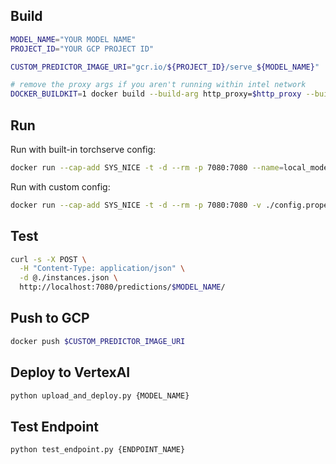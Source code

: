 ## Build
```bash
MODEL_NAME="YOUR MODEL NAME"
PROJECT_ID="YOUR GCP PROJECT ID"

CUSTOM_PREDICTOR_IMAGE_URI="gcr.io/${PROJECT_ID}/serve_${MODEL_NAME}"

# remove the proxy args if you aren't running within intel network
DOCKER_BUILDKIT=1 docker build --build-arg http_proxy=$http_proxy --build-arg https_proxy=$https_proxy  --build-arg no_proxy=$no_proxy --build-arg MODEL_NAME=$MODEL_NAME --tag=$CUSTOM_PREDICTOR_IMAGE_URI -f Dockerfile .

```

## Run
Run with built-in torchserve config:
```bash
docker run --cap-add SYS_NICE -t -d --rm -p 7080:7080 --name=local_model $CUSTOM_PREDICTOR_IMAGE_URI

```

Run with custom config:
```bash
docker run --cap-add SYS_NICE -t -d --rm -p 7080:7080 -v ./config.properties:/home/ubuntu/config.properties --name=local_model $CUSTOM_PREDICTOR_IMAGE_URI
```

## Test
```bash
curl -s -X POST \
  -H "Content-Type: application/json" \
  -d @./instances.json \
  http://localhost:7080/predictions/$MODEL_NAME/
```

## Push to GCP
```bash
docker push $CUSTOM_PREDICTOR_IMAGE_URI
```

## Deploy to VertexAI
```python
python upload_and_deploy.py {MODEL_NAME}
```

## Test Endpoint
```python
python test_endpoint.py {ENDPOINT_NAME}
```

